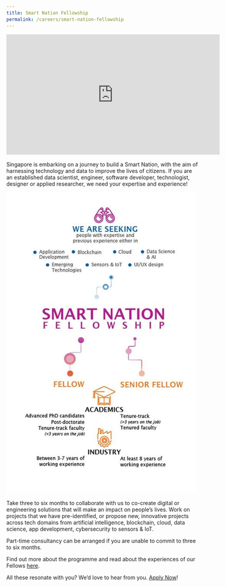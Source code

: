 ```yaml
---
title: Smart Nation Fellowship
permalink: /careers/smart-nation-fellowship
---
```

<iframe width="560" height="315" src="https://www.youtube.com/embed/ThfGBUqwzyA" frameborder="0" allow="accelerometer; autoplay; clipboard-write; encrypted-media; gyroscope; picture-in-picture" allowfullscreen></iframe>

Singapore is embarking on a journey to build a Smart Nation, with the aim of harnessing technology and data to improve the lives of citizens. If you are an established data scientist, engineer, software developer, technologist, designer or applied researcher, we need your expertise and experience!

![smart nation fellowship infographics](/images/careers/sn-fellowship.jpeg)

Take three to six months to collaborate with us to co-create digital or engineering solutions that will make an impact on people’s lives. Work on projects that we have pre-identified, or propose new, innovative projects across tech domains from artificial intelligence, blockchain, cloud, data science, app development, cybersecurity to sensors & IoT.

Part-time consultancy can be arranged if you are unable to commit to three to six months.

Find out more about the programme and read about the experiences of our Fellows  [here](https://www.tech.gov.sg/careers/smart-nation-fellowship-programme/).

All these resonate with you? We’d love to hear from you.  [Apply Now](https://sggovterp.wd102.myworkdayjobs.com/en-US/PublicServiceCareers/job/Mapletree-Business-City-Block-10-Level-10/Smart-Nation-Fellowship-Programme_JR-10000000710)!